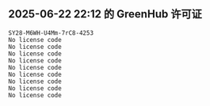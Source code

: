 ## 2025-06-22 22:12 的 GreenHub 许可证
```
SY28-M6WH-U4Mm-7rC8-4253
No license code
No license code
No license code
No license code
No license code
No license code
No license code
No license code
No license code
```
